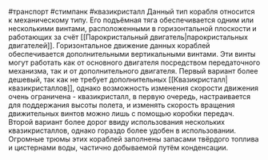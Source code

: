 #транспорт #стимпанк #квазикристалл 
Данный тип корабля относится к механическому типу. Его подъёмная тяга обеспечивается одним или несколькими винтами, расположенными в горизонтальной плоскости и работающих за счёт [[Парокристальный двигатель|парокристальных двигателей]]. Горизонтальное движение данных кораблей обеспечивается дополнительными вертикальными винтами. Эти винты могут работать как от основного двигателя посредством передаточного механизма, так и от дополнительного двигателя.
Первый вариант более дешевый, так как не требует дополнительных [[Квазикристалл|квазикристаллов]], однако возможность изменения скорости движения очень ограничена - квазикристалл, в первую очередь, настраивается для поддержания высоты полета, и изменять скорость вращения движительных винтов можно лишь с помощью коробки передач.
Второй вариант более дорог ввиду использования нескольких квазикристаллов, однако гораздо более удобен в использовании. 
Огромные трюмы этих кораблей заполнены запасами твёрдого топлива и цистернами воды, частично добываемой путём конденсации.